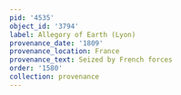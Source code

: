 ```yaml
---
pid: '4535'
object_id: '3794'
label: Allegory of Earth (Lyon)
provenance_date: '1809'
provenance_location: France
provenance_text: Seized by French forces
order: '1580'
collection: provenance
---
```

